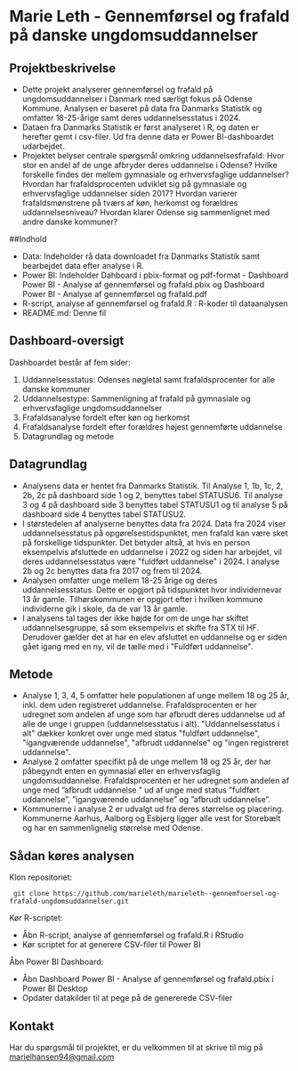 # Marie Leth - Gennemførsel og frafald på danske ungdomsuddannelser

 
## Projektbeskrivelse
- Dette projekt analyserer gennemførsel og frafald på ungdomsuddannelser i Danmark med særligt fokus på Odense Kommune. Analysen er baseret på data fra Danmarks Statistik og omfatter 18-25-årige samt deres uddannelsesstatus i 2024.
- Dataen fra Danmarks Statistik er først analyseret i R, og daten er herefter gemt i csv-filer. Ud fra denne data er Power BI-dashboardet udarbejdet.
- Projektet belyser centrale spørgsmål omkring uddannelsesfrafald: Hvor stor en andel af de unge afbryder deres uddannelse i Odense? Hvilke forskelle findes der mellem gymnasiale og erhvervsfaglige uddannelser? Hvordan har frafaldsprocenten udviklet sig på gymnasiale og erhvervsfaglige uddannelser siden 2017? Hvordan varierer frafaldsmønstrene på tværs af køn, herkomst og forældres uddannelsesniveau? Hvordan klarer Odense sig sammenlignet med andre danske kommuner?

##Indhold
- Data: Indeholder rå data downloadet fra Danmarks Statistik samt bearbejdet data efter analyse i R.
- Power BI: Indeholder Dahboard i pbix-format og pdf-format - Dashboard Power BI - Analyse af gennemførsel og frafald.pbix og Dashboard Power BI - Analyse af gennemførsel og frafald.pdf 
- R-script, analyse af gennemførsel og frafald.R : R-koder til dataanalysen
- README.md: Denne fil

## Dashboard-oversigt
Dashboardet består af fem sider:
1.	Uddannelsesstatus: Odenses nøgletal samt frafaldsprocenter for alle danske kommuner
2.	Uddannelsestype: Sammenligning af frafald på gymnasiale og erhvervsfaglige ungdomsuddannelser
3.	Frafaldsanalyse fordelt efter køn og herkomst
4.	Frafaldsanalyse fordelt efter forældres højest gennemførte uddannelse
5.	Datagrundlag og metode


## Datagrundlag
- Analysens data er hentet fra Danmarks Statistik. Til Analyse 1, 1b, 1c, 2, 2b, 2c på dashboard side 1 og 2, benyttes tabel STATUSU6. Til analyse 3 og 4 på dashboard side 3 benyttes tabel STATUSU1 og til analyse 5 på dashboard side 4 benyttes tabel STATUSU2.
- I størstedelen af analyserne benyttes data fra 2024. Data fra 2024 viser uddannelsesstatus på opgørelsestidspunktet, men frafald kan være sket på forskellige tidspunkter. Det betyder altså, at hvis en person eksempelvis afsluttede en uddannelse i 2022 og siden har arbejdet, vil deres uddannelsesstatus være "fuldført uddannelse" i 2024.  I analyse 2b og 2c benyttes data fra 2017 og frem til 2024.
- Analysen omfatter unge mellem 18-25 årige og deres uddannelsesstatus. Dette er opgjort på tidspunktet hvor individernevar 13 år gamle. Tilhørskommunen er opgjort efter i hvilken kommune individerne gik i skole, da de var 13 år gamle.
- I analysens tal tages der ikke højde for om de unge har skiftet uddannelsesgruppe, så som eksempelvis et skifte fra STX til HF. Derudover gælder det at har en elev afsluttet en uddannelse og er siden gået igang med en ny, vil de tælle med i "Fuldført uddannelse".


## Metode 
- Analyse 1, 3, 4, 5 omfatter hele populationen af unge mellem 18 og 25 år, inkl. dem uden registreret uddannelse. Frafaldsprocenten er her udregnet som andelen af unge som har afbrudt deres uddannelse ud af alle de unge i gruppen (uddannelsesstatus i alt). "Uddannelsesstatus i alt" dækker konkret over unge med status "fuldført uddannelse", "igangværende uddannelse", "afbrudt uddannelse" og "ingen registreret uddannelse".
- Analyse 2 omfatter specifikt på de unge mellem 18 og 25 år, der har påbegyndt enten en gymnasial eller en erhvervsfaglig ungdomsuddannelse. Frafaldsprocenten er her udregnet som andelen af unge med ”afbrudt uddannelse ” ud af unge med status ”fuldført uddannelse”, ”igangværende uddannelse” og ”afbrudt uddannelse”.
- Kommunerne i analyse 2 er udvalgt ud fra deres størrelse og placering. Kommunerne Aarhus, Aalborg og Esbjerg ligger alle vest for Storebælt og har en sammenlignelig størrelse med Odense.

## Sådan køres analysen
Klon repositoriet: 
 
     git clone https://github.com/marieleth/marieleth--gennemfoersel-og-frafald-ungdomsuddannelser.git

Kør R-scriptet: 
- Åbn R-script, analyse af gennemførsel og frafald.R  i RStudio
- Kør scriptet for at generere CSV-filer til Power BI

Åbn Power BI Dashboard: 
- Åbn Dashboard Power BI - Analyse af gennemførsel og frafald.pbix i Power BI Desktop
- Opdater datakilder til at pege på de genererede CSV-filer

## Kontakt
Har du spørgsmål til projektet, er du velkommen til at skrive til mig på marielhansen94@gmail.com

